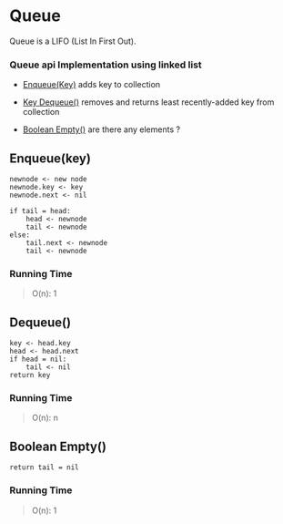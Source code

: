 # Queue

Queue is a LIFO (List In First Out).

### Queue api Implementation using linked list  

- [Enqueue(Key)](#enqueue-key)
adds key to collection 

- [Key Dequeue()](#key-dequeue)
removes and returns least recently-added key from collection

- [Boolean Empty()](#boolean-empty)
are there any elements ?


## Enqueue(key)
```
newnode <- new node
newnode.key <- key
newnode.next <- nil

if tail = head:
	head <- newnode 
	tail <- newnode
else:
	tail.next <- newnode
	tail <- newnode
```

### Running Time

> O(n): 1


## Dequeue()
```
key <- head.key
head <- head.next
if head = nil:
	tail <- nil
return key
```

### Running Time
> O(n): n


## Boolean Empty()
```
return tail = nil
```

### Running Time
> O(n): 1